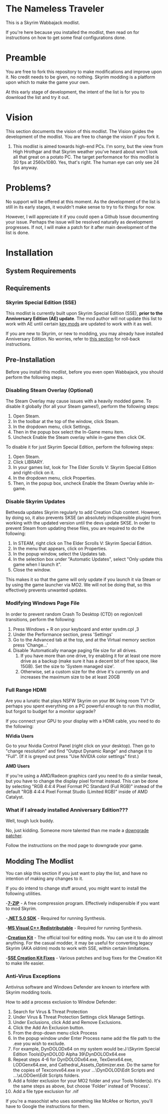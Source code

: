 # The Nameless Traveler
This is a Skyrim Wabbajack modlist.

If you're here because you installed the modlist, then read on for instructions on how to get some final configurations done.

# Preamble

You are free to fork this repository to make modifications and improve upon it.
No credit needs to be given, no nothing. Skyrim modding is a platform upon which to make the game your own.

At this early stage of development, the intent of the list is for you to download the list and try it out.

# Vision

This section documents the vision of this modlist. The Vision guides the development of the modlist.
You are free to change the vision if you fork it.

1. This modlist is aimed towards high-end PCs. I'm sorry, but the view from High Hrothgar and that Skyrim weather you've heard about won't look all that great on a potato PC. The target performance for this modlist is 30 fps at 2560x1080. Yes, that's right. The human eye can only see 24 fps anyway.

# Problems?

No support will be offered at this moment. As the development of the list is still in its early stages, it wouldn't make sense to try to fix things for now.

However, I will appreciate it if you could open a Github Issue documenting your issue. Perhaps the issue will be resolved naturally as development progresses. If not, I will make a patch for it after main development of the list is done.

# Installation

## System Requirements



## Requirements

### Skyrim Special Edition (SSE)

This modlist is currently built upon Skyrim Special Edition (SSE), **prior to the Anniversary Edition (AE) update**.
The mod author will not update this list to work with AE until certain [key mods](https://www.nexusmods.com/skyrimspecialedition/mods/32444) are updated to work with it as well.

If you are new to Skyrim, or new to modding, you may already have installed Anniversary Edition.
No worries, refer to [this section](#what-if-I-already-installed-Anniversary-Edition???) for roll-back instructions.

## Pre-Installation

Before you install this modlist, before you even open Wabbajack, you should perform the following steps.

### Disabling Steam Overlay (Optional)

The Steam Overlay may cause issues with a heavily modded game. To disable it globally (for all your Steam games!), perform the following steps:
1. Open Steam.
2. In the toolbar at the top of the window, click Steam.
3. In the dropdown menu, click Settings.
4. Then in the popup box select the In-Game menu item.
5. Uncheck Enable the Steam overlay while in-game then click OK.

To disable it for just Skyrim Special Edition, perform the following steps:
1. Open Steam.
2. Click LIBRARY.
3. In your games list, look for The Elder Scrolls V: Skyrim Special Edition and right-click on it.
4. In the dropdown menu, click Properties.
5. Then, in the popup box, uncheck Enable the Steam Overlay while in-game.

### Disable Skyrim Updates ###

Bethesda updates Skyrim regularly to add Creation Club content. However, by doing so, it also prevents SKSE (an absolutely indispensible plugin) from working with the updated version until the devs update SKSE. In order to prevent Steam from updating these files, you are required to do the following:
1. In STEAM, right click on The Elder Scrolls V: Skyrim Special Edition.
2. In the menu that appears, click on Properties.
3. In the popup window, select the Updates tab.
4. In the selection box under "Automatic Updates", select "Only update this game when I launch it".
5. Close the window.

This makes it so that the game will only update if you launch it via Steam or by using the game launcher via MO2.
We will not be doing that, so this effectively prevents unwanted updates.

### Modifying Windows Page File ###

In order to prevent random Crash To Desktop (CTD) on region/cell transitions, perform the following:
1. Press Windows + R on your keyboard and enter sysdm.cpl ,3
2. Under the Performance section, press 'Settings'
3. Go to the Advanced tab at the top, and at the Virtual memory section press 'Change...'
4. Disable 'Automatically manage paging file size for all drives.
	1. If you have more than one drive, try enabling it for at least one more drive as a backup (make sure it has a decent bit of free space, like 15GB). Set the size to 'System managed size'.
	2. Otherwise, set a custom size for the drive it's currently on and increases the maximum size to be at least 20GB
	
### Full Range HDMI ###

Are you a lunatic that plays NSFW Skyrim on your 8K living room TV?
Or perhaps you spent everything on a PC powerful enough to run this modlist, but forgot to budget for a monitor upgrade?

If you connect your GPU to your display with a HDMI cable, you need to do the following:

**NVidia Users**

Go to your Nvidia Control Panel (right click on your desktop).
Then go to "change resolution" and find "Output Dynamic Range" and change it to "Full". (If it is greyed out press "Use NVIDIA color settings" first.)

**AMD Users**

If you're using a AMD/Radeon graphics card you need to do a similar tweak, but you have to change the display pixel format instead. This can be done by selecting "RGB 4:4:4 Pixel Format PC Standard (Full RGB)" instead of the default "RGB 4:4:4 Pixel Format Studio (Limited RGB)" inside of AMD Catalyst.

### What if I already installed Anniversary Edition??? ###

Well, tough luck buddy.

No, just kidding. Someone more talented than me made a [downgrade patcher](https://www.nexusmods.com/skyrimspecialedition/mods/57618).

Follow the instructions on the mod page to downgrade your game.

## Modding The Modlist

You can skip this section if you just want to play the list, and have no intention of making any changes to it.

If you do intend to change stuff around, you might want to install the following utilities.

-[**7-ZIP**](http://www.7-zip.org/download.html) - A free compression program. Effectively indispensible if you want to mod Skyrim.

-[**.NET 5.0 SDK**](https://dotnet.microsoft.com/download/dotnet/thank-you/sdk-5.0.403-windows-x64-installer) - Required for running Synthesis.

-[**MS Visual C++ Redistributable**](https://support.microsoft.com/en-gb/help/2977003/the-latest-supported-visual-c-downloads) - Required for running Synthesis.

-[**Creation Kit**](https://bethesda.net/en/game/bethesda-launcher) - The official tool for editing mods. You can use it to do almost anything. For the casual modder, it may be useful for converting legacy Skyrim (AKA oldrim) mods to work with SSE, within certain limitations.

-[**SSE Creation Kit Fixes**](https://www.nexusmods.com/skyrimspecialedition/mods/20061) - Various patches and bug fixes for the Creation Kit to make life easier.

### Anti-Virus Exceptions ###
Antivirus software and Windows Defender are known to interfere with Skyrim modding tools.

How to add a process exclusion to Window Defender:
1. Search for Virus & Threat Protection
2. Under Virus & Threat Protection Settings click Manage Settings.
3. Under Exclusions, click Add and Remove Exclusions.
4. Click the Add An Exclusion button.
5. From the drop-down menu click Process
6. In the popup window under Enter Process name add the file path to the .exe you wish to exclude.
7. For example, DynDOLODx64 on my system would be:J:\Skyrim Special Edition Tools\DynDOLOD Alpha 39\DynDOLODx64.exe
8. Repeat steps 4-6 for DynDOLODx64.exe, TexGenx64.exe, LODGenx64.exe, and Cathedral_Assets_Optimizer.exe. Do the same for the copies of Texconvx64.exe in your ...\DynDOLOD\Edit Scripts and ...\xLODGen\Edit Scripts folders.
9. Add a folder exclusion for your MO2 folder and your Tools folder(s). It's the same steps as above, but choose 'Folder' instead of 'Process'.
10. Add a file type exclusion for .nif

If you're a masochist who uses something like McAfee or Norton, you'll have to Google the instructions for them.

